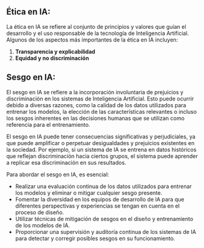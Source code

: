 ## Ética en IA:

La ética en IA se refiere al conjunto de principios y valores que guían el desarrollo y el uso responsable de la tecnología de Inteligencia Artificial. Algunos de los aspectos más importantes de la ética en IA incluyen: 
1. **Transparencia y explicabilidad** 
2. **Equidad y no discriminación** 

## Sesgo en IA:

El sesgo en IA se refiere a la incorporación involuntaria de prejuicios y discriminación en los sistemas de Inteligencia Artificial. Esto puede ocurrir debido a diversas razones, como la calidad de los datos utilizados para entrenar los modelos, la elección de las características relevantes o incluso los sesgos inherentes en las decisiones humanas que se utilizan como referencia para el entrenamiento.

El sesgo en IA puede tener consecuencias significativas y perjudiciales, ya que puede amplificar o perpetuar desigualdades y prejuicios existentes en la sociedad. Por ejemplo, si un sistema de IA se entrena en datos históricos que reflejan discriminación hacia ciertos grupos, el sistema puede aprender a replicar esa discriminación en sus resultados.

Para abordar el sesgo en IA, es esencial: 
- Realizar una evaluación continua de los datos utilizados para entrenar los modelos y eliminar o mitigar cualquier sesgo presente. 
- Fomentar la diversidad en los equipos de desarrollo de IA para que diferentes perspectivas y experiencias se tengan en cuenta en el proceso de diseño. 
- Utilizar técnicas de mitigación de sesgos en el diseño y entrenamiento de los modelos de IA. 
- Proporcionar una supervisión y auditoría continua de los sistemas de IA para detectar y corregir posibles sesgos en su funcionamiento.